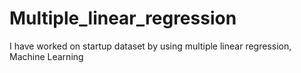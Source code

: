 # Multiple_linear_regression
I have worked on startup dataset by using multiple linear regression, Machine Learning
